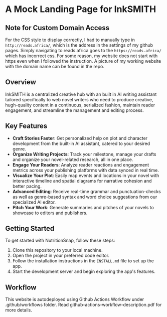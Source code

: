 # A Mock Landing Page for InkSMITH

## Note for Custom Domain Access
For the CSS style to display correctly, I had to manually type in `http://reads.africa/`, which is the address in the settings of my github pages. Simply navigating to reads.africa goes to the `https://reads.africa/` which has incorrect css. For some reason, my website does not start with https even when I followed the instruction. A picture of my working website with the domain name can be found in the repo.

## Overview

InkSMITH is a centralized creative hub with an built in AI writing assistant tailored specifically to web novel writers who need to produce creative, hugh-quality content in a continuous, serialized fashion, maintain reader engagement, and streamline the management and editing process.

## Key Features

- **Craft Stories Faster**: Get personalized help on plot and character development from the built-in AI assistant, catered to your desired genre.
- **Organize Writing Projects**: Track your milestone, manage your drafts and organize your novel-related research, all in one place.
- **Engage Your Readers**: Analyze reader reactions and engagement metrics across your publishing platforms with data synced in real time.
- **Visualize Your Plot**: Easily map events and locations in your novel with interactive timeline and spatial diagrams for narrative cohesion and better pacing.
- **Advanced Editing**: Receive real-time grammar and punctuation-checks as well as genre-based syntax and word choice suggestions from our specialized AI editor.
- **Pitch Your Work**: Generate summaries and pitches of your novels to showcase to editors and publishers.

## Getting Started

To get started with NutritionSnap, follow these steps:

1. Clone this repository to your local machine.
2. Open the project in your preferred code editor.
3. Follow the installation instructions in the `INSTALL.md` file to set up the app.
4. Start the development server and begin exploring the app's features.

## Workflow
This website is autodeployed using Github Actions Workflow under .github/workflows folder. Read github-actions-workflow-description.pdf for more details.
